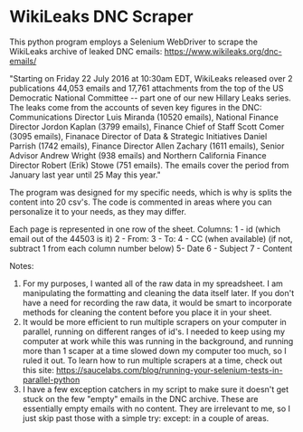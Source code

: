 # WikiLeaks DNC Scraper

This python program employs a Selenium WebDriver to scrape the WikiLeaks archive of leaked DNC emails: https://www.wikileaks.org/dnc-emails/

"Starting on Friday 22 July 2016 at 10:30am EDT, WikiLeaks released over 2 publications 44,053 emails and 17,761 attachments from the top of the US Democratic National Committee -- part one of our new Hillary Leaks series. The leaks come from the accounts of seven key figures in the DNC: Communications Director Luis Miranda (10520 emails), National Finance Director Jordon Kaplan (3799 emails), Finance Chief of Staff Scott Comer (3095 emails), Finanace Director of Data & Strategic Initiatives Daniel Parrish (1742 emails), Finance Director Allen Zachary (1611 emails), Senior Advisor Andrew Wright (938 emails) and Northern California Finance Director Robert (Erik) Stowe (751 emails). The emails cover the period from January last year until 25 May this year."

The program was designed for my specific needs, which is why is splits the content into 20 csv's. The code is commented in areas where you can personalize it to your needs, as they may differ.

Each page is represented in one row of the sheet. Columns:
1 - id (which email out of the 44503 is it)
2 - From:
3 - To:
4 - CC (when available) (if not, subtract 1 from each column number below)
5- Date
6 - Subject
7 - Content


Notes: 
1. For my purposes, I wanted all of the raw data in my spreadsheet. I am manipulating the formatting and cleaning the data itself later. If you don't have a need for recording the raw data, it would be smart to incorporate methods for cleaning the content before you place it in your sheet.
2. It would be more efficient to run multiple scrapers on your computer in parallel, running on different ranges of id's. I needed to keep using my computer at work while this was running in the background, and running more than 1 scaper at a time slowed down my computer too much, so I ruled it out. 
To learn how to run multiple scrapers at a time, check out this site: 
https://saucelabs.com/blog/running-your-selenium-tests-in-parallel-python
3. I have a few exception catchers in my script to make sure it doesn't get stuck on the few "empty" emails in the DNC archive. These are essentially empty emails with no content. They are irrelevant to me, so I just skip past those with a simple try: except: in a couple of areas. 

